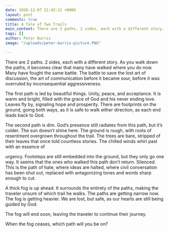 ```yaml
---
date: 2020-12-07 22:43:11 +0000
layout: post
comments: true
title: A Tale of Two Trails
main_content: There are 2 paths. 2 sides, each with a different story.
tags: []
author: Peter Burris
image: "/uploads/peter-burris-picture.PNG"

---
```

There are 2 paths. 2 sides, each with a different story. As you walk down the paths, it becomes clear that many have walked where you do now. Many have fought the same battle. The battle to save the lost art of discussion, the art of communication before it became sour, before it was overruled by inconsequential aggressiveness.

 The first path is led by beautiful things. Unity, peace, and acceptance. It is warm and bright, filled with the grace of God and his never ending love. Leaves fly by, signaling hope and prosperity. There are footprints on the ground, going both ways, as it is safe to walk either direction, as each end leads back to God.

The second path is dim. God’s presence still radiates from this path, but it’s colder. The sun doesn’t shine here. The ground is rough, with roots of resentment overgrown throughout the trail. The trees are bare, stripped of their leaves that once told countless stories. The chilled winds whirl past with an essence of

 urgency. Footsteps are still embedded into the ground, but they only go one way. It seems that the ones who walked this path don’t return. Silenced. This is the path of hate, where ideas are halted, where civil conversation has been shut out, replaced with antagonizing tones and words sharp enough to cut.

A thick fog is up ahead. It surrounds the entirety of the paths, making the traveler unsure of which trail he walks. The paths are getting narrow now. The fog is getting heavier. We are lost, but safe, as our hearts are still being guided by God.

The fog will end soon, leaving the traveler to continue their journey.

When the fog ceases, which path will you be on?